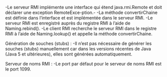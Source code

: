 -Le serveur RMI implémente une interface qui étend java.rmi.Remote et doit déclarer une exception RemoteExce-ption.-
-La méthode convertirChaine est définie dans l’interface et est implémentée dans le serveur RMI.
-Le serveur RMI est enregistré auprès du registre RMI à l’aide de Naming.rebind().
-Le client RMI recherche le serveur RMI dans le registre RMI à l’aide de Naming.lookup() et appelle la méthode convertirChaine.

Génération de souches (stubs) :
 -Il n’est pas nécessaire de générer les souches (stubs) manuellement car dans les versions récentes de Java (Java 5 et ultérieures), elles sont générées automatiquement.


Serveur de noms RMI :
-Le port par défaut pour le serveur de noms RMI est le port 1099.
